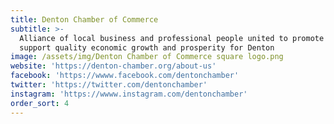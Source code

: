 ```yaml
---
title: Denton Chamber of Commerce
subtitle: >-
  Alliance of local business and professional people united to promote and
  support quality economic growth and prosperity for Denton
image: /assets/img/Denton Chamber of Commerce square logo.png
website: 'https://denton-chamber.org/about-us'
facebook: 'https://wwww.facebook.com/dentonchamber'
twitter: 'https://twitter.com/dentonchamber'
instagram: 'https://wwww.instagram.com/dentonchamber'
order_sort: 4
---
```


